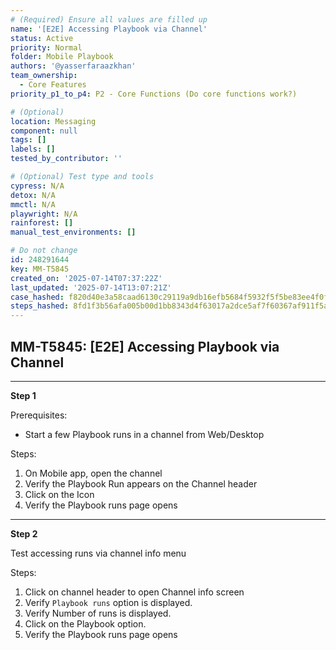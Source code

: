 ```yaml
---
# (Required) Ensure all values are filled up
name: '[E2E] Accessing Playbook via Channel'
status: Active
priority: Normal
folder: Mobile Playbook
authors: '@yasserfaraazkhan'
team_ownership:
  - Core Features
priority_p1_to_p4: P2 - Core Functions (Do core functions work?)

# (Optional)
location: Messaging
component: null
tags: []
labels: []
tested_by_contributor: ''

# (Optional) Test type and tools
cypress: N/A
detox: N/A
mmctl: N/A
playwright: N/A
rainforest: []
manual_test_environments: []

# Do not change
id: 248291644
key: MM-T5845
created_on: '2025-07-14T07:37:22Z'
last_updated: '2025-07-14T13:07:21Z'
case_hashed: f820d40e3a58caad6130c29119a9db16efb5684f5932f5f5be83ee4f0f0103c689011133c3c43eb5c3864d441bd25014
steps_hashed: 8fd1f3b56afa005b00d1bb8343d4f63017a2dce5af7f60367af911f5acc43580af18dceb6cfba27171413136e5b1244c
---
```


<!-- (Auto-generated) Based on frontmatter's "key" and "name" -->

## MM-T5845: [E2E] Accessing Playbook via Channel

---

**Step 1**

Prerequisites:

- Start a few Playbook runs in a channel from Web/Desktop

Steps:

1. On Mobile app, open the channel
2. Verify the Playbook Run appears on the Channel header
3. Click on the Icon
4. Verify the Playbook runs page opens

---

**Step 2**

Test accessing runs via channel info menu

Steps:

1. Click on channel header to open Channel info screen
2. Verify `Playbook runs` option is displayed.
3. Verify Number of runs is displayed.
4. Click on the Playbook option.
5. Verify the Playbook runs page opens

